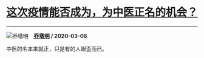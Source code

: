 # [这次疫情能否成为，为中医正名的机会？](https://www.zhihu.com/answer/1060783061)

-----------------------------------------------------------------

![乔墩明](https://pic2.zhimg.com/v2-0feab581acb231dded6cf55efbe0dbf8.jpg?source=1940ef5c "乔墩明")&emsp;**[乔墩明](https://www.zhihu.com/people/qiao-dun-ming) / 2020-03-06**

中医的名本来就正，只是有的人眼歪而已。



